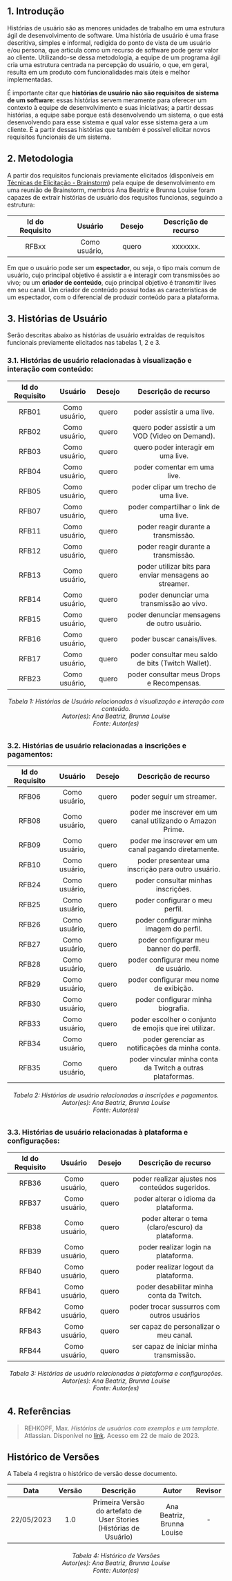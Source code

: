 ## 1. Introdução

Histórias de usuário são as menores unidades de trabalho em uma estrutura ágil de desenvolvimento de software. Uma história de usuário é uma frase descritiva, simples e informal, redigida do ponto de vista de um usuário e/ou persona, que articula como um recurso de software pode gerar valor ao cliente. Utilizando-se dessa metodologia, a equipe de um programa ágil cria uma estrutura centrada na percepção do usuário, o que, em geral, resulta em um produto com funcionalidades mais úteis e melhor implementadas.

É importante citar que **histórias de usuário não são requisitos de sistema de um software**: essas histórias servem meramente para oferecer um contexto à equipe de desenvolvimento e suas iniciativas; a partir dessas histórias, a equipe sabe porque está desenvolvendo um sistema, o que está desenvolvendo para esse sistema e qual valor esse sistema gera a um cliente. É a partir dessas histórias que também é possível elicitar novos requisitos funcionais de um sistema.

## 2. Metodologia

A partir dos requisitos funcionais previamente elicitados (disponíveis em [Técnicas de Elicitação - Brainstorm](https://requisitos-de-software.github.io/2023.1-Twitch/elicitacao/tecnicas/Brainstorm/)) pela equipe de desenvolvimento em uma reunião de Brainstorm, membros Ana Beatriz e Brunna Louise foram capazes de extrair histórias de usuário dos requsitos funcionas, seguindo a estrutura:

|**Id do Requisito**|**Usuário** | **Desejo** | **Descrição de recurso** |
| :---: |:---: | :---: | :---: |
|RFBxx|Como usuário, | quero | xxxxxxx. |

Em que o usuário pode ser um **espectador**, ou seja, o tipo mais comum de usuário, cujo principal objetivo é assistir a e interagir com transmissões ao vivo; ou um **criador de conteúdo**, cujo principal objetivo é transmitir lives em seu canal. Um criador de conteúdo possui todas as características de um espectador, com o diferencial de produzir conteúdo para a plataforma.

## 3. Histórias de Usuário

Serão descritas abaixo as histórias de usuário extraídas de requisitos funcionais previamente elicitados nas tabelas 1, 2 e 3.

### 3.1. Histórias de usuário relacionadas à visualização e interação com conteúdo:

|**Id do Requisito**|**Usuário** | **Desejo** | **Descrição de recurso** |
|:---: | :---: | :---: | :---: |
| RFB01 |Como usuário, | quero | poder assistir a uma live. |
| RFB02 |Como usuário, | quero | quero poder assistir a um VOD (Video on Demand). |
| RFB03 |Como usuário, | quero | quero poder interagir em uma live. |
| RFB04 |Como usuário, | quero | poder comentar em uma live. |
| RFB05 |Como usuário, | quero | poder clipar um trecho de uma live. |
| RFB07 |Como usuário, | quero | poder compartilhar o link de uma live. |
| RFB11 |Como usuário, | quero | poder reagir durante a transmissão. |
| RFB12 |Como usuário, | quero | poder reagir durante a transmissão. |
| RFB13 |Como usuário, | quero | poder utilizar bits para enviar mensagens ao streamer. |
| RFB14 |Como usuário, | quero | poder denunciar uma transmissão ao vivo. |
| RFB15 |Como usuário, | quero | poder denunciar mensagens de outro usuário. |
| RFB16 |Como usuário, | quero | poder buscar canais/lives. |
| RFB17 |Como usuário, | quero | poder consultar meu saldo de bits (Twitch Wallet). |
| RFB23 |Como usuário, | quero | poder consultar meus Drops e Recompensas. |
<h6 align = "center"> Tabela 1: Histórias de Usuário relacionadas à visualização e interação com conteúdo.
<br> Autor(es): Ana Beatriz, Brunna Louise
<br>Fonte: Autor(es)</h6>


### 3.2. Histórias de usuário relacionadas a inscrições e pagamentos:

|**Id do Requisito**|**Usuário** | **Desejo** | **Descrição de recurso** |
|:---: | :---: | :---: | :---: |
| RFB06 |Como usuário, | quero | poder seguir um streamer. |
| RFB08 |Como usuário, | quero | poder me inscrever em um canal utilizando o Amazon Prime. |
| RFB09 |Como usuário, | quero | poder me inscrever em um canal pagando diretamente. |
| RFB10 |Como usuário, | quero | poder presentear uma inscrição para outro usuário. |
| RFB24 |Como usuário, | quero | poder consultar minhas inscrições. |
| RFB25 |Como usuário, | quero | poder configurar o meu perfil. |
| RFB26 |Como usuário, | quero | poder configurar minha imagem do perfil. |
| RFB27 |Como usuário, | quero | poder configurar meu banner do perfil. |
| RFB28 |Como usuário, | quero | poder configurar meu nome de usuário. |
| RFB29 |Como usuário, | quero | poder configurar meu nome de exibição. |
| RFB30 |Como usuário, | quero | poder configurar minha biografia. |
| RFB33 |Como usuário, | quero | poder escolher o conjunto de emojis que irei utilizar. |
| RFB34 |Como usuário, | quero | poder gerenciar as notificações da minha conta. |
| RFB35 |Como usuário, | quero | poder vincular minha conta da Twitch a outras plataformas. |
<h6 align = "center"> Tabela 2: Histórias de usuário relacionadas a inscrições e pagamentos.
<br> Autor(es): Ana Beatriz, Brunna Louise
<br>Fonte: Autor(es)</h6>


### 3.3. Histórias de usuário relacionadas à plataforma e configurações:

|**Id do Requisito**|**Usuário** | **Desejo** | **Descrição de recurso** |
|:---: | :---: | :---: | :---: |
| RFB36 |Como usuário, | quero | poder realizar ajustes nos conteúdos sugeridos. |
| RFB37 |Como usuário, | quero | poder alterar o idioma da plataforma. |
| RFB38 |Como usuário, | quero | poder alterar o tema (claro/escuro) da plataforma. |
| RFB39 |Como usuário, | quero | poder realizar login na plataforma. |
| RFB40 |Como usuário, | quero | poder realizar logout da plataforma. |
| RFB41 |Como usuário, | quero | poder desabilitar minha conta da Twitch. |
| RFB42 |Como usuário, | quero | poder trocar sussurros com outros usuários |
| RFB43 |Como usuário, | quero | ser capaz de personalizar o meu canal. |
| RFB44 |Como usuário, | quero | ser capaz de iniciar minha transmissão. |
<h6 align = "center"> Tabela 3: Histórias de usuário relacionadas à plataforma e configurações.
<br> Autor(es): Ana Beatriz, Brunna Louise
<br>Fonte: Autor(es)</h6>

## 4. Referências

> REHKOPF, Max. *Histórias de usuários com exemplos e um template*. Atlassian. Disponível no [link](https://www.atlassian.com/br/agile/project-management/user-stories). Acesso em 22 de maio de 2023.

## Histórico de Versões

A Tabela 4 registra o histórico de versão desse documento.

|**Data** | **Versão** | **Descrição** | **Autor** | **Revisor** |
|:---: | :---: | :---: | :---: | :---: |
| 22/05/2023 | 1.0 | Primeira Versão do artefato de User Stories (Histórias de Usuário) | Ana Beatriz, Brunna Louise | - |

<h6 align = "center"> Tabela 4: Histórico de Versões
<br> Autor(es): Ana Beatriz, Brunna Louise
<br>Fonte: Autor(es)</h6>